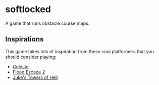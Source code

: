 # softlocked
A game that runs obstacle course maps.

## Inspirations
This game takes lots of inspiration from these cool platformers that you should consider playing:
- [Celeste](https://store.steampowered.com/app/504230/Celeste)
- [Flood Escape 2](https://www.roblox.com/games/738339342/Flood-Escape-2)
- [Juke's Towers of Hell](https://www.roblox.com/games/8562822414/Jukes-Towers-of-Hell)
